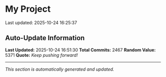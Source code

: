 # My Project


Last updated: 2025-10-24 16:25:37










































































































































































































































































































































































































































































































































































































































































































































































































































































































































































































































































































































































































































































































































































































































































































































































































































































































































































































































































































































































































































































































































































































































































































































































































































































































































































































































































































































































































































































































































































## Auto-Update Information

**Last Updated:** 2025-10-24 16:51:30
**Total Commits:** 2467
**Random Value:** 5371
**Quote:** _Keep pushing forward!_

---
_This section is automatically generated and updated._